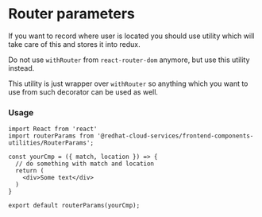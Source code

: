 # Router parameters
If you want to record where user is located you should use utility which will take care of this and stores it into redux.

Do not use `withRouter` from `react-router-dom` anymore, but use this utility instead.

This utility is just wrapper over `withRouter` so anything which you want to use from such decorator can be used as well.
### Usage
```JSX
import React from 'react'
import routerParams from '@redhat-cloud-services/frontend-components-utilities/RouterParams';

const yourCmp = ({ match, location }) => {
  // do something with match and location
  return (
    <div>Some text</div>
  )
}

export default routerParams(yourCmp);
```
